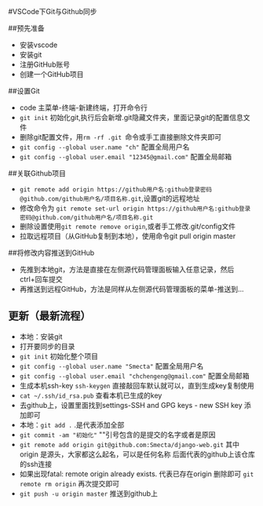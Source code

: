 #VSCode下Git与Github同步

##预先准备
+ 安装vscode
+ 安装git
+ 注册GitHub账号
+ 创建一个GitHub项目

##设置Git

+ code 主菜单-终端-新建终端，打开命令行
+ ```git init``` 初始化git,执行后会新增.git隐藏文件夹，里面记录git的配置信息文件
+ 删除git配置文件，用```rm -rf .git ```命令或手工直接删除文件夹即可
+ ```git config --global user.name "ch"``` 配置全局用户名
+ ```git config --global user.email "12345@gmail.com"``` 配置全局邮箱

##关联Github项目

+ ```git remote add origin https://github用户名:github登录密码@github.com/github用户名/项目名称.git```,设置git的远程地址
+ 修改命令为 ```git remote set-url origin https://github用户名:github登录密码@github.com/github用户名/项目名称.git ```
+ 删除设置使用```git remote remove origin```,或者手工修改.git/config文件
+ 拉取远程项目（从GitHub复制到本地），使用命令git pull origin master

##将修改内容推送到GitHub

+ 先推到本地git，方法是直接在左侧源代码管理面板输入任意记录，然后ctrl+回车提交
+ 再推送到远程GitHub，方法是同样从左侧源代码管理面板的菜单-推送到...



## 更新（最新流程）
+ 本地：安装git 
+ 打开要同步的目录
+ ```git init``` 初始化整个项目
+ ```git config --global user.name "Smecta"``` 配置全局用户名
+ ```git config --global user.email "chchengeng@gmail.com"``` 配置全局邮箱
+ 生成本机ssh-key ```ssh-keygen``` 直接敲回车默认就可以，直到生成key复制使用
+ ```cat ~/.ssh/id_rsa.pub``` 查看本机已生成的key
+ 去github上，设置里面找到settings-SSH and GPG keys - new SSH key 添加即可
+ 本地：```git add .``` .是代表添加全部
+ ```git commit -am "初始化"``` ""引号包含的是提交的名字或者是原因
+ ```git remote add origin git@github.com:Smecta/django-web.git``` 其中 origin 是源头，大家都这么起名，可以是任何名称 后面代表的github上该仓库的ssh连接
+ 如果出现fatal: remote origin already exists. 代表已存在origin 删除即可 ```git remote rm origin``` 再次提交即可
+ ```git push -u origin master``` 推送到github上
